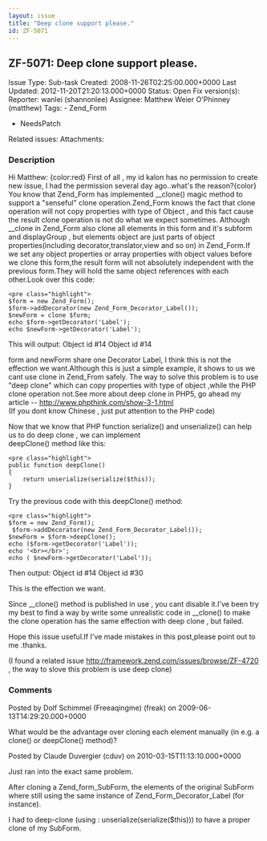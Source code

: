 ```yaml
---
layout: issue
title: "Deep clone support please."
id: ZF-5071
---
```


ZF-5071: Deep clone support please.
-----------------------------------

 Issue Type: Sub-task Created: 2008-11-26T02:25:00.000+0000 Last Updated: 2012-11-20T21:20:13.000+0000 Status: Open Fix version(s): 
 Reporter:  wanlei (shannonlee)  Assignee:  Matthew Weier O'Phinney (matthew)  Tags: - Zend\_Form
- NeedsPatch
 
 Related issues: 
 Attachments: 
### Description

Hi Matthew: {color:red} First of all , my id kalon has no permission to create new issue, I had the permission several day ago..what's the reason?{color} You know that Zend\_Form has implemented \_\_clone() magic method to support a "senseful" clone operation.Zend\_Form knows the fact that clone operation will not copy properties with type of Object , and this fact cause the result clone operation is not do what we expect sometimes. Although \_\_clone in Zend\_Form also clone all elements in this form and it's subform and displayGroup , but elements object are just parts of object properties(including decorator,translator,view and so on) in Zend\_Form.If we set any object properties or array properties with object values before we clone this form,the result form will not absolutely independent with the previous form.They will hold the same object references with each other.Look over this code:

 
    <pre class="highlight">
    $form = new Zend_Form();
    $form->addDecorator(new Zend_Form_Decorator_Label());
    $newForm = clone $form; 
    echo $form->getDecorator('Label');
    echo $newForm->getDecorator('Label');


This will output: Object id #14 Object id #14

form and newForm share one Decorator Label, I think this is not the effection we want.Although this is just a simple example, it shows to us we cant use clone in Zend\_From safely. The way to solve this problem is to use "deep clone" which can copy properties with type of object ,while the PHP clone operation not.See more about deep clone in PHP5, go ahead my article -- <http://www.phpthink.com/show-3-1.html>  
 (If you dont know Chinese , just put attention to the PHP code)

Now that we know that PHP function serialize() and unserialize() can help us to do deep clone , we can implement  
 deepClone() method like this:

 
    <pre class="highlight">
    public function deepClone()
    {
        return unserialize(serialize($this)); 
    }


Try the previous code with this deepClone() method:

 
    <pre class="highlight">
    $form = new Zend_Form();
     $form->addDecorator(new Zend_Form_Decorator_Label());
    $newForm = $form->deepClone(); 
    echo ($form->getDecorator('Label'));
    echo '<br></br>';
    echo ( $newForm->getDecorator('Label'));


Then output: Object id #14 Object id #30

This is the effection we want.

Since \_\_clone() method is published in use , you cant disable it.I've been try my best to find a way by write some unrealistic code in \_\_clone() to make the clone operation has the same effection with deep clone , but failed.

Hope this issue useful.If I've made mistakes in this post,please point out to me .thanks.

(I found a related issue <http://framework.zend.com/issues/browse/ZF-4720> , the way to slove this problem is use deep clone)

 

 

### Comments

Posted by Dolf Schimmel (Freeaqingme) (freak) on 2009-06-13T14:29:20.000+0000

What would be the advantage over cloning each element manually (in e.g. a clone() or deepClone() method)?

 

 

Posted by Claude Duvergier (cduv) on 2010-03-15T11:13:10.000+0000

Just ran into the exact same problem.

After cloning a Zend\_form\_SubForm, the elements of the original SubForm where still using the same instance of Zend\_Form\_Decorator\_Label (for instance).

I had to deep-clone (using : unserialize(serialize($this))) to have a proper clone of my SubForm.

 

 